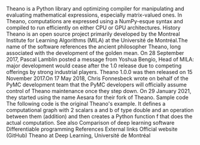 Theano is a Python library and optimizing compiler for manipulating and
evaluating mathematical expressions, especially matrix-valued ones. In
Theano, computations are expressed using a NumPy-esque syntax and
compiled to run efficiently on either CPU or GPU architectures. History
Theano is an open source project primarily developed by the Montreal
Institute for Learning Algorithms (MILA) at the Université de
Montréal.The name of the software references the ancient philosopher
Theano, long associated with the development of the golden mean. On 28
September 2017, Pascal Lamblin posted a message from Yoshua Bengio, Head
of MILA: major development would cease after the 1.0 release due to
competing offerings by strong industrial players. Theano 1.0.0 was then
released on 15 November 2017.On 17 May 2018, Chris Fonnesbeck wrote on
behalf of the PyMC development team that the PyMC developers will
officially assume control of Theano maintenance once they step down. On
29 January 2021, they started using the name Aesara for their fork of
Theano. Sample code The following code is the original Theano\'s
example. It defines a computational graph with 2 scalars a and b of type
double and an operation between them (addition) and then creates a
Python function f that does the actual computation. See also Comparison
of deep learning software Differentiable programming References External
links Official website (GitHub) Theano at Deep Learning, Université de
Montréal
